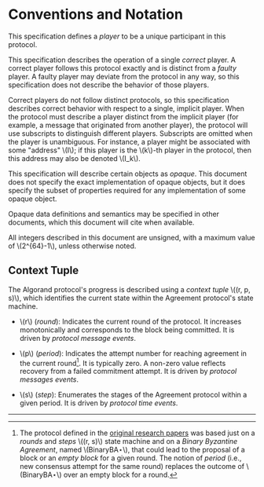 # Conventions and Notation

This specification defines a _player_ to be a unique participant in
this protocol.

This specification describes the operation of a single _correct_
player. A correct player follows this protocol exactly and is
distinct from a _faulty_ player. A faulty player may deviate from
the protocol in any way, so this specification does not describe the
behavior of those players.

Correct players do not follow distinct protocols, so this
specification describes correct behavior with respect to a single,
implicit player. When the protocol must describe a player distinct
from the implicit player (for example, a message that originated from
another player), the protocol will use subscripts to distinguish
different players. Subscripts are omitted when the player is
unambiguous. For instance, a player might be associated with some
"address" \\(I\\); if this player is the \\(k\\)-th player in the protocol,
then this address may also be denoted \\(I_k\\).

This specification will describe certain objects as _opaque_. This
document does not specify the exact implementation of opaque objects,
but it does specify the subset of properties required for any
implementation of some opaque object.

Opaque data definitions and semantics may be specified in other
documents, which this document will cite when available.

All integers described in this document are unsigned, with a maximum value of \\(2^{64}-1\\),
unless otherwise noted.

## Context Tuple

The Algorand protocol's progress is described using a _context tuple_ \\((r, p, s)\\),
which identifies the current state within the Agreement protocol's state machine.

- \\(r\\) (_round_): Indicates the current round of the protocol. It increases monotonically
and corresponds to the block being committed. It is driven by _protocol message
events_.

- \\(p\\) (_period_): Indicates the attempt number for reaching agreement in the
current round[^1]. It is typically zero. A non-zero value reflects recovery from a failed
commitment attempt. It is driven by _protocol messages events_.

- \\(s\\) (_step_): Enumerates the stages of the Agreement protocol within a given
period. It is driven by _protocol time events_.

---

[^1]: The protocol defined in the [original research papers](https://eprint.iacr.org/2017/454.pdf)
was based just on a _rounds_ and _steps_ \\((r, s)\\) state machine and on a _Binary
Byzantine Agreement_, named \\(BinaryBA⋆\\), that could lead to the proposal of a
block or an _empty block_ for a given round. The notion of _period_ (i.e., new consensus
attempt for the same round) replaces the outcome of \\(BinaryBA⋆\\) over an empty
block for a round.